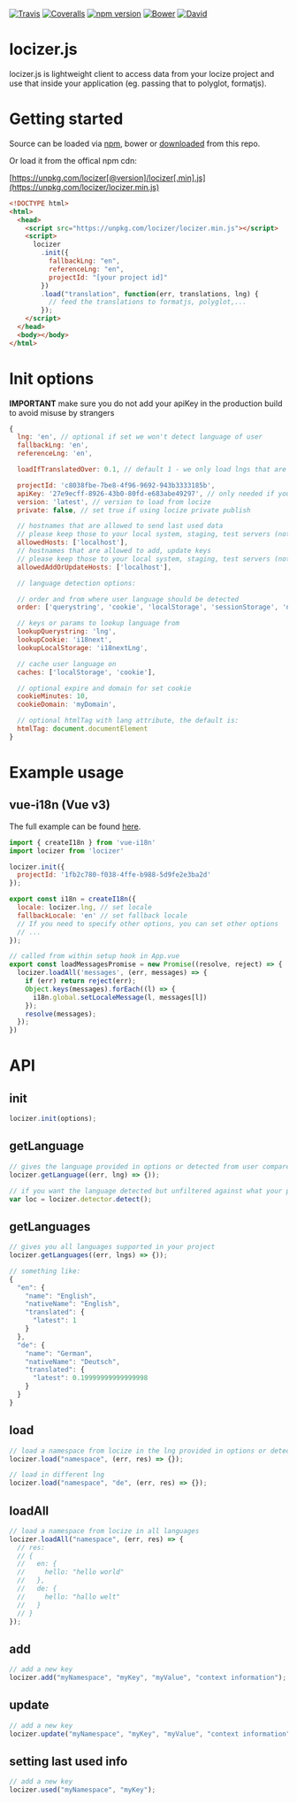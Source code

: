 [![Travis](https://img.shields.io/travis/locize/locizer/master.svg?style=flat-square)](https://travis-ci.org/locize/locizer)
[![Coveralls](https://img.shields.io/coveralls/locize/locizer/master.svg?style=flat-square)](https://coveralls.io/github/locize/locizer)
[![npm version](https://img.shields.io/npm/v/locizer.svg?style=flat-square)](https://www.npmjs.com/package/locizer)
[![Bower](https://img.shields.io/bower/v/locizer.svg)]()
[![David](https://img.shields.io/david/locize/locizer.svg?style=flat-square)](https://david-dm.org/locize/locizer)

# locizer.js

locizer.js is lightweight client to access data from your locize project and use that inside your application (eg. passing that to polyglot, formatjs).

# Getting started

Source can be loaded via [npm](https://www.npmjs.com/package/locizer), bower or [downloaded](https://github.com/locize/locizer/blob/master/locizer.min.js) from this repo.

Or load it from the offical npm cdn:

[https://unpkg.com/locizer[@version]/locizer[.min].js](https://unpkg.com/locizer/locizer.min.js)

```html
<!DOCTYPE html>
<html>
  <head>
    <script src="https://unpkg.com/locizer/locizer.min.js"></script>
    <script>
      locizer
        .init({
          fallbackLng: "en",
          referenceLng: "en",
          projectId: "[your project id]"
        })
        .load("translation", function(err, translations, lng) {
          // feed the translations to formatjs, polyglot,...
        });
    </script>
  </head>
  <body></body>
</html>
```

# Init options

**IMPORTANT** make sure you do not add your apiKey in the production build to avoid misuse by strangers

```js
{
  lng: 'en', // optional if set we won't detect language of user
  fallbackLng: 'en',
  referenceLng: 'en',

  loadIfTranslatedOver: 0.1, // default 1 - we only load lngs that are fully translated, lower this value to load files from languages that are just partially translated

  projectId: 'c8038fbe-7be8-4f96-9692-943b3333185b',
  apiKey: '27e9ecff-8926-43b0-80fd-e683abe49297', // only needed if you want to add new keys via locizer - remove on production!
  version: 'latest', // version to load from locize
  private: false, // set true if using locize private publish

  // hostnames that are allowed to send last used data
  // please keep those to your local system, staging, test servers (not production)
  allowedHosts: ['localhost'],
  // hostnames that are allowed to add, update keys
  // please keep those to your local system, staging, test servers (not production)
  allowedAddOrUpdateHosts: ['localhost'],

  // language detection options:

  // order and from where user language should be detected
  order: ['querystring', 'cookie', 'localStorage', 'sessionStorage', 'navigator', 'htmlTag'],

  // keys or params to lookup language from
  lookupQuerystring: 'lng',
  lookupCookie: 'i18next',
  lookupLocalStorage: 'i18nextLng',

  // cache user language on
  caches: ['localStorage', 'cookie'],

  // optional expire and domain for set cookie
  cookieMinutes: 10,
  cookieDomain: 'myDomain',

  // optional htmlTag with lang attribute, the default is:
  htmlTag: document.documentElement
}
```

# Example usage

## vue-i18n (Vue v3)

The full example can be found [here](https://github.com/locize/locizer/tree/master/example/vue).

```js
import { createI18n } from 'vue-i18n'
import locizer from 'locizer'

locizer.init({
  projectId: '1fb2c780-f038-4ffe-b988-5d9fe2e3ba2d'
});

export const i18n = createI18n({
  locale: locizer.lng, // set locale
  fallbackLocale: 'en' // set fallback locale
  // If you need to specify other options, you can set other options
  // ...
});

// called from within setup hook in App.vue
export const loadMessagesPromise = new Promise((resolve, reject) => {
  locizer.loadAll('messages', (err, messages) => {
    if (err) return reject(err);
    Object.keys(messages).forEach((l) => {
      i18n.global.setLocaleMessage(l, messages[l])
    });
    resolve(messages);
  });
})

```

# API

## init

```js
locizer.init(options);
```

## getLanguage

```js
// gives the language provided in options or detected from user compared to languages existing in your project (see also init option: loadIfTranslatedOver)
locizer.getLanguage((err, lng) => {));

// if you want the language detected but unfiltered against what your project provided
var loc = locizer.detector.detect();
```

## getLanguages

```js
// gives you all languages supported in your project
locizer.getLanguages((err, lngs) => {));

// something like:
{
  "en": {
    "name": "English",
    "nativeName": "English",
    "translated": {
      "latest": 1
    }
  },
  "de": {
    "name": "German",
    "nativeName": "Deutsch",
    "translated": {
      "latest": 0.19999999999999998
    }
  }
}
```

## load

```js
// load a namespace from locize in the lng provided in options or detected from user
locizer.load("namespace", (err, res) => {});

// load in different lng
locizer.load("namespace", "de", (err, res) => {});
```

## loadAll

```js
// load a namespace from locize in all languages
locizer.loadAll("namespace", (err, res) => {
  // res:
  // {
  //   en: {
  //     hello: "hello world"
  //   },
  //   de: {
  //     hello: "hallo welt"
  //   }
  // }
});
```

## add

```js
// add a new key
locizer.add("myNamespace", "myKey", "myValue", "context information");
```

## update

```js
// add a new key
locizer.update("myNamespace", "myKey", "myValue", "context information");
```

## setting last used info

```js
// add a new key
locizer.used("myNamespace", "myKey");
```
